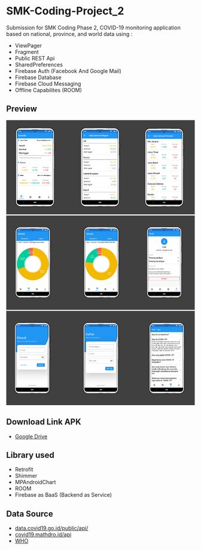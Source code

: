 # SMK-Coding-Project_2
Submission for SMK Coding Phase 2, COVID-19 monitoring application based on national, province, and world data using : 
* ViewPager
* Fragment
* Public REST Api
* SharedPreferences
* Firebase Auth (Facebook And Google Mail)
* Firebase Database
* Firebase Cloud Messaging
* Offline Capabilites (ROOM)

## Preview
![Preview Image 1](https://github.com/andisoer/SMK-Coding-Project_2/blob/master/screenshots/overview1.png)
![Preview Image 2](https://github.com/andisoer/SMK-Coding-Project_2/blob/master/screenshots/overview2.png)
![Preview Image 3](https://github.com/andisoer/SMK-Coding-Project_2/blob/master/screenshots/overview3.png)

## Download Link APK
* [Google Drive](https://drive.google.com/open?id=1pIncrLH2STWu9hUTo8TvAu-SyQo2yYd2)

## Library used
* Retrofit
* Shimmer
* MPAndroidChart
* ROOM
* Firebase as BaaS (Backend as Service)

## Data Source
* [data.covid19.go.id/public/api/](https://data.covid19.go.id/public/api/)
* [covid19.mathdro.id/api](https://covid19.mathdro.id/api)
* [WHO](https://www.who.int/indonesia/news/novel-coronavirus/qa-for-public)
